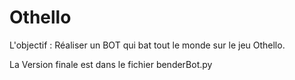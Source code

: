 # Othello

L'objectif : Réaliser un BOT qui bat tout le monde sur le jeu Othello.

La Version finale est dans le fichier benderBot.py
